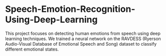 # Speech-Emotion-Recognition-Using-Deep-Learning
This project focuses on detecting human emotions from speech using deep learning techniques. We trained a neural network on the RAVDESS (Ryerson Audio-Visual Database of Emotional Speech and Song) dataset to classify different emotional states.

